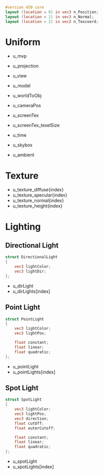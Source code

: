 ```glsl
#version 450 core
layout (location = 0) in vec3 n_Position;
layout (location = 1) in vec3 n_Normal;
layout (location = 2) in vec2 n_Texcoord;
```

# Uniform
- u_mvp
- u_projection
- u_view
- u_model
- u_worldToObj
- u_cameraPos

- u_screenTex
- u_screenTex_texelSize
- u_time
- u_skybox
- u_ambient

# Texture
- u_texture_diffuse{index}
- u_texture_specular{index}
- u_texture_normal{index}
- u_texture_height{index}

# Lighting

## Directional Light
```glsl
struct DirectionalLight
{
    vec3 lightColor;
    vec3 lightDir;
};
```
- u_dirLight
- u_dirLights[index]

## Point Light
```glsl
struct PointLight
{
    vec3 lightColor;
    vec3 lightPos;

    float constant;
    float linear;
    float quadratic;
};
```
- u_pointLight
- u_pointLights[index]

## Spot Light
```glsl
struct SpotLight
{
    vec3 lightColor;
    vec3 lightPos;
    vec3 direction;
    float cutOff;
    float outerCutoff;

    float constant;
    float linear;
    float quadratic;
};
```
- u_spotLight
- u_spotLights[index]